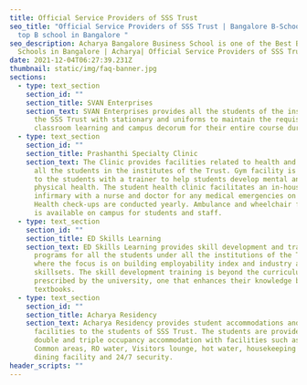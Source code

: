 ```yaml
---
title: Official Service Providers of SSS Trust
seo_title: "Official Service Providers of SSS Trust | Bangalore B-School - The
  top B school in Bangalore "
seo_description: Acharya Bangalore Business School is one of the Best Business
  Schools in Bangalore | Acharya| Official Service Providers of SSS Trust
date: 2021-12-04T06:27:39.231Z
thumbnail: static/img/faq-banner.jpg
sections:
  - type: text_section
    section_id: ""
    section_title: SVAN Enterprises
    section_text: SVAN Enterprises provides all the students of the institutes under
      the SSS Trust with stationary and uniforms to maintain the requisites of
      classroom learning and campus decorum for their entire course duration.
  - type: text_section
    section_id: ""
    section_title: Prashanthi Specialty Clinic
    section_text: The Clinic provides facilities related to health and fitness to
      all the students in the institutes of the Trust. Gym facility is provided
      to the students with a trainer to help students develop mental and
      physical health. The student health clinic facilitates an in-house
      infirmary with a nurse and doctor for any medical emergencies on campus.
      Health check-ups are conducted yearly. Ambulance and wheelchair facility
      is available on campus for students and staff.
  - type: text_section
    section_id: ""
    section_title: ED Skills Learning
    section_text: ED Skills Learning provides skill development and training
      programs for all the students under all the institutions of the Trust
      where the focus is on building employability index and industry aligned
      skillsets. The skill development training is beyond the curriculum
      prescribed by the university, one that enhances their knowledge beyond the
      textbooks.
  - type: text_section
    section_id: ""
    section_title: Acharya Residency
    section_text: Acharya Residency provides student accommodations and dining
      facilities to the students of SSS Trust. The students are provided with
      double and triple occupancy accommodation with facilities such as Wi-Fi,
      Common areas, RO water, Visitors lounge, hot water, housekeeping staff,
      dining facility and 24/7 security.
header_scripts: ""
---
```

